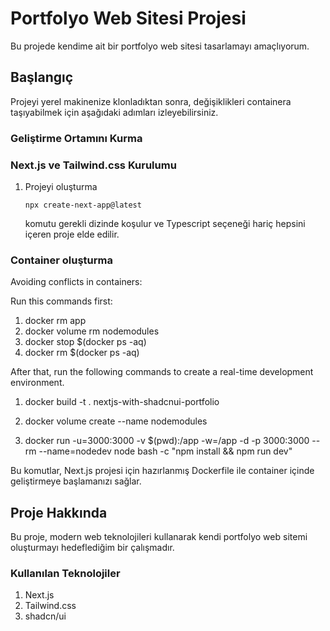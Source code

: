 # Portfolyo Web Sitesi Projesi

Bu projede kendime ait bir portfolyo web sitesi tasarlamayı amaçlıyorum.

## Başlangıç

Projeyi yerel makinenize klonladıktan sonra, değişiklikleri containera taşıyabilmek için aşağıdaki adımları izleyebilirsiniz.

### Geliştirme Ortamını Kurma

### Next.js ve Tailwind.css Kurulumu
1. Projeyi oluşturma

    ```
    npx create-next-app@latest
    ```

    komutu gerekli dizinde koşulur ve Typescript seçeneği hariç hepsini içeren proje elde edilir.

### Container oluşturma

Avoiding conflicts in containers:

Run this commands first:
1. docker rm app 
2. docker volume rm nodemodules
3. docker stop $(docker ps -aq)
4. docker rm $(docker ps -aq)

After that, run the following commands to create a real-time development environment.

1. docker build -t  . nextjs-with-shadcnui-portfolio
2. docker volume create --name nodemodules

3. docker run -u=3000:3000 -v $(pwd):/app -w=/app -d -p 3000:3000 --rm --name=nodedev node bash -c "npm install && npm run dev"

Bu komutlar, Next.js projesi için hazırlanmış Dockerfile ile container içinde geliştirmeye başlamanızı sağlar.

## Proje Hakkında

Bu proje, modern web teknolojileri kullanarak kendi portfolyo web sitemi oluşturmayı hedeflediğim bir çalışmadır.

### Kullanılan Teknolojiler

1. Next.js
2. Tailwind.css
3. shadcn/ui
